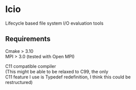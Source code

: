 # lcio
Lifecycle based file system I/O evaluation tools

## Requirements
Cmake > 3.10  
MPI > 3.0 (tested with Open MPI)

C11 compatible compiler  
(This might be able to be relaxed to C99, the only  
C11 feature I use is Typedef redefinition, I think this could be  
restructured)  
